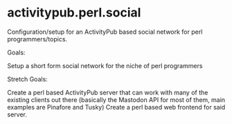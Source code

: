 # activitypub.perl.social

Configuration/setup for an ActivityPub based social network for perl programmers/topics.

Goals:

Setup a short form social network for the niche of perl programmers

Stretch Goals:

Create a perl based ActivityPub server that can work with many of the existing clients out there (basically the Mastodon API for most of them, main examples are Pinafore and Tusky)
Create a perl based web frontend for said server.
